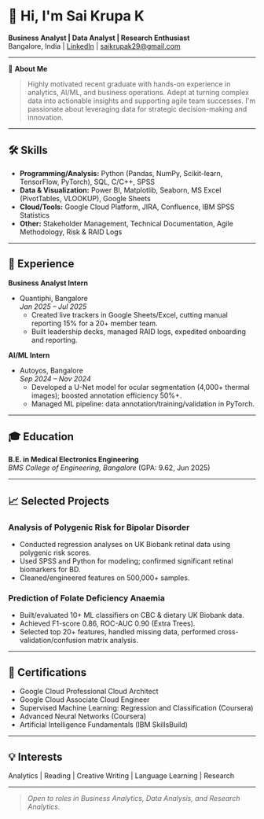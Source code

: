 # 👋 Hi, I'm Sai Krupa K

**Business Analyst | Data Analyst | Research Enthusiast**  
Bangalore, India | [LinkedIn](https://www.linkedin.com/in/saikrupa29/) | saikrupak29@gmail.com

---

🌟 **About Me**
> Highly motivated recent graduate with hands-on experience in analytics, AI/ML, and business operations. Adept at turning complex data into actionable insights and supporting agile team successes. I'm passionate about leveraging data for strategic decision-making and innovation.

---

## 🛠️ Skills

- **Programming/Analysis:** Python (Pandas, NumPy, Scikit-learn, TensorFlow, PyTorch), SQL, C/C++, SPSS
- **Data & Visualization:** Power BI, Matplotlib, Seaborn, MS Excel (PivotTables, VLOOKUP), Google Sheets
- **Cloud/Tools:** Google Cloud Platform, JIRA, Confluence, IBM SPSS Statistics
- **Other:** Stakeholder Management, Technical Documentation, Agile Methodology, Risk & RAID Logs

---

## 💼 Experience

**Business Analyst Intern**
- Quantiphi, Bangalore  
  _Jan 2025 – Jul 2025_  
  - Created live trackers in Google Sheets/Excel, cutting manual reporting 15% for a 20+ member team.
  - Built leadership decks, managed RAID logs, expedited onboarding and reporting.

**AI/ML Intern**
- Autoyos, Bangalore  
  _Sep 2024 – Nov 2024_  
  - Developed a U-Net model for ocular segmentation (4,000+ thermal images); boosted annotation efficiency 50%+.
  - Managed ML pipeline: data annotation/training/validation in PyTorch.

---

## 🎓 Education

**B.E. in Medical Electronics Engineering**  
_BMS College of Engineering, Bangalore_ (GPA: 9.62, Jun 2025)

---

## 📈 Selected Projects

### Analysis of Polygenic Risk for Bipolar Disorder
- Conducted regression analyses on UK Biobank retinal data using polygenic risk scores.
- Used SPSS and Python for modeling; confirmed significant retinal biomarkers for BD.
- Cleaned/engineered features on 500,000+ samples.

### Prediction of Folate Deficiency Anaemia
- Built/evaluated 10+ ML classifiers on CBC & dietary UK Biobank data.
- Achieved F1-score 0.86, ROC-AUC 0.90 (Extra Trees).
- Selected top 20+ features, handled missing data, performed cross-validation/confusion matrix analysis.

---

## 📜 Certifications

- Google Cloud Professional Cloud Architect
- Google Cloud Associate Cloud Engineer
- Supervised Machine Learning: Regression and Classification (Coursera)
- Advanced Neural Networks (Coursera)
- Artificial Intelligence Fundamentals (IBM SkillsBuild)

---

## 💡 Interests

Analytics | Reading | Creative Writing | Language Learning | Research

<!-- Optionally: 
#### Blog
_Irrelevant to professional field, but available on request!_
 -->

---

> _Open to roles in Business Analytics, Data Analysis, and Research Analytics._


